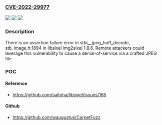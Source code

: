 ### [CVE-2022-29977](https://cve.mitre.org/cgi-bin/cvename.cgi?name=CVE-2022-29977)
![](https://img.shields.io/static/v1?label=Product&message=n%2Fa&color=blue)
![](https://img.shields.io/static/v1?label=Version&message=n%2Fa&color=blue)
![](https://img.shields.io/static/v1?label=Vulnerability&message=n%2Fa&color=brighgreen)

### Description

There is an assertion failure error in stbi__jpeg_huff_decode, stb_image.h:1894 in libsixel img2sixel 1.8.6. Remote attackers could leverage this vulnerability to cause a denial-of-service via a crafted JPEG file.

### POC

#### Reference
- https://github.com/saitoha/libsixel/issues/165

#### Github
- https://github.com/waugustus/CarpetFuzz

